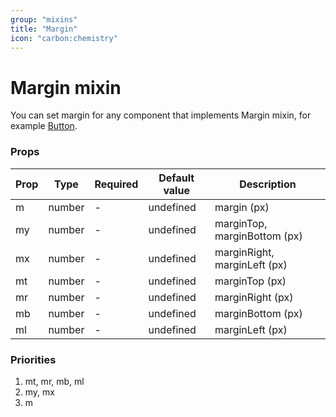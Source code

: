 ```yaml
---
group: "mixins"
title: "Margin"
icon: "carbon:chemistry"
---
```


# Margin mixin

You can set margin for any component that implements Margin mixin, for example [Button](/vuic/#/story/src-components-button-button-story-vue).

### Props

| Prop | Type   | Required | Default value | Description                  |
| ---- | ------ | -------- | ------------- | ---------------------------- |
| m    | number | -        | undefined     | margin (px)                  |
| my   | number | -        | undefined     | marginTop, marginBottom (px) |
| mx   | number | -        | undefined     | marginRight, marginLeft (px) |
| mt   | number | -        | undefined     | marginTop (px)               |
| mr   | number | -        | undefined     | marginRight (px)             |
| mb   | number | -        | undefined     | marginBottom (px)            |
| ml   | number | -        | undefined     | marginLeft (px)              |

### Priorities

1. mt, mr, mb, ml
2. my, mx
3. m
